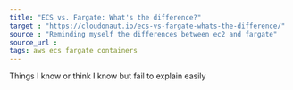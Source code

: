 ```yaml
---
title: "ECS vs. Fargate: What's the difference?"
target : "https://cloudonaut.io/ecs-vs-fargate-whats-the-difference/"
source : "Reminding myself the differences between ec2 and fargate"
source_url : 
tags: aws ecs fargate containers
---
```


Things I know or think I know but fail to explain easily